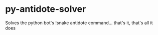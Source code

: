 # py-antidote-solver
Solves the python bot's !snake antidote command... that's it, that's all it does
